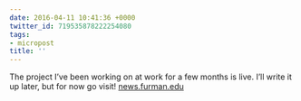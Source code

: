 ```yaml
---
date: 2016-04-11 10:41:36 +0000
twitter_id: 719535878222254080
tags:
- micropost
title: ''
---
```


The project I’ve been working on at work for a few months is live. I’ll write it up later, but for now go visit! [news.furman.edu](http://news.furman.edu/)
